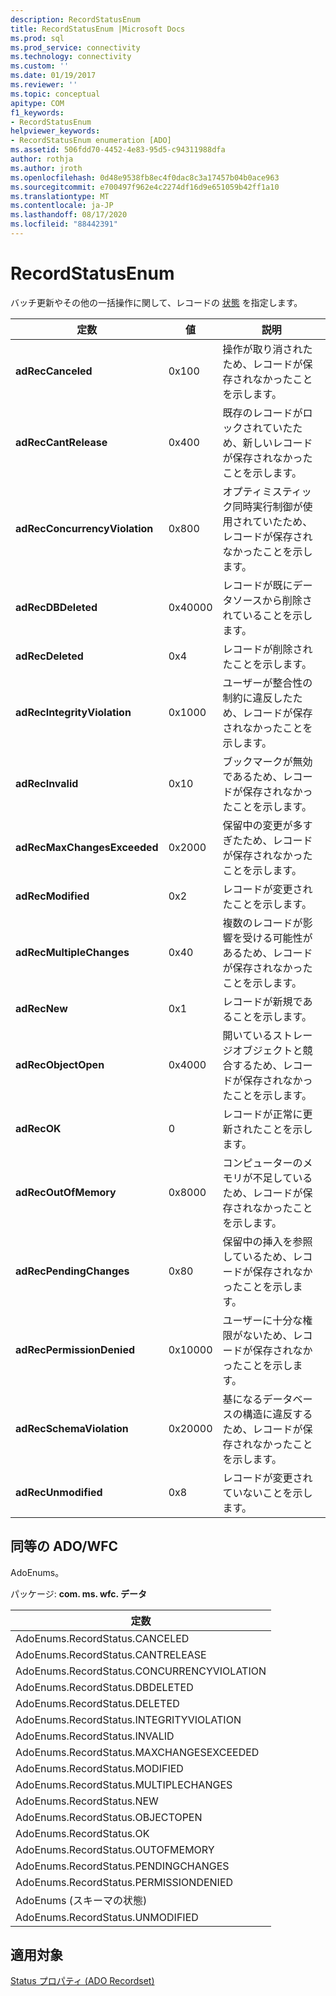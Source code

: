 ```yaml
---
description: RecordStatusEnum
title: RecordStatusEnum |Microsoft Docs
ms.prod: sql
ms.prod_service: connectivity
ms.technology: connectivity
ms.custom: ''
ms.date: 01/19/2017
ms.reviewer: ''
ms.topic: conceptual
apitype: COM
f1_keywords:
- RecordStatusEnum
helpviewer_keywords:
- RecordStatusEnum enumeration [ADO]
ms.assetid: 506fdd70-4452-4e83-95d5-c94311988dfa
author: rothja
ms.author: jroth
ms.openlocfilehash: 0d48e9538fb8ec4f0dac8c3a17457b04b0ace963
ms.sourcegitcommit: e700497f962e4c2274df16d9e651059b42ff1a10
ms.translationtype: MT
ms.contentlocale: ja-JP
ms.lasthandoff: 08/17/2020
ms.locfileid: "88442391"
---
```

# <a name="recordstatusenum"></a>RecordStatusEnum
バッチ更新やその他の一括操作に関して、レコードの [状態](../../../ado/reference/ado-api/status-property-ado-recordset.md) を指定します。  
  
|定数|値|説明|  
|--------------|-----------|-----------------|  
|**adRecCanceled**|0x100|操作が取り消されたため、レコードが保存されなかったことを示します。|  
|**adRecCantRelease**|0x400|既存のレコードがロックされていたため、新しいレコードが保存されなかったことを示します。|  
|**adRecConcurrencyViolation**|0x800|オプティミスティック同時実行制御が使用されていたため、レコードが保存されなかったことを示します。|  
|**adRecDBDeleted**|0x40000|レコードが既にデータソースから削除されていることを示します。|  
|**adRecDeleted**|0x4|レコードが削除されたことを示します。|  
|**adRecIntegrityViolation**|0x1000|ユーザーが整合性の制約に違反したため、レコードが保存されなかったことを示します。|  
|**adRecInvalid**|0x10|ブックマークが無効であるため、レコードが保存されなかったことを示します。|  
|**adRecMaxChangesExceeded**|0x2000|保留中の変更が多すぎたため、レコードが保存されなかったことを示します。|  
|**adRecModified**|0x2|レコードが変更されたことを示します。|  
|**adRecMultipleChanges**|0x40|複数のレコードが影響を受ける可能性があるため、レコードが保存されなかったことを示します。|  
|**adRecNew**|0x1|レコードが新規であることを示します。|  
|**adRecObjectOpen**|0x4000|開いているストレージオブジェクトと競合するため、レコードが保存されなかったことを示します。|  
|**adRecOK**|0|レコードが正常に更新されたことを示します。|  
|**adRecOutOfMemory**|0x8000|コンピューターのメモリが不足しているため、レコードが保存されなかったことを示します。|  
|**adRecPendingChanges**|0x80|保留中の挿入を参照しているため、レコードが保存されなかったことを示します。|  
|**adRecPermissionDenied**|0x10000|ユーザーに十分な権限がないため、レコードが保存されなかったことを示します。|  
|**adRecSchemaViolation**|0x20000|基になるデータベースの構造に違反するため、レコードが保存されなかったことを示します。|  
|**adRecUnmodified**|0x8|レコードが変更されていないことを示します。|  
  
## <a name="adowfc-equivalent"></a>同等の ADO/WFC  
 AdoEnums。  
  
 パッケージ: **com. ms. wfc. データ**  
  
|定数|  
|--------------|  
|AdoEnums.RecordStatus.CANCELED|  
|AdoEnums.RecordStatus.CANTRELEASE|  
|AdoEnums.RecordStatus.CONCURRENCYVIOLATION|  
|AdoEnums.RecordStatus.DBDELETED|  
|AdoEnums.RecordStatus.DELETED|  
|AdoEnums.RecordStatus.INTEGRITYVIOLATION|  
|AdoEnums.RecordStatus.INVALID|  
|AdoEnums.RecordStatus.MAXCHANGESEXCEEDED|  
|AdoEnums.RecordStatus.MODIFIED|  
|AdoEnums.RecordStatus.MULTIPLECHANGES|  
|AdoEnums.RecordStatus.NEW|  
|AdoEnums.RecordStatus.OBJECTOPEN|  
|AdoEnums.RecordStatus.OK|  
|AdoEnums.RecordStatus.OUTOFMEMORY|  
|AdoEnums.RecordStatus.PENDINGCHANGES|  
|AdoEnums.RecordStatus.PERMISSIONDENIED|  
|AdoEnums (スキーマの状態)|  
|AdoEnums.RecordStatus.UNMODIFIED|  
  
## <a name="applies-to"></a>適用対象  
 [Status プロパティ (ADO Recordset)](../../../ado/reference/ado-api/status-property-ado-recordset.md)
